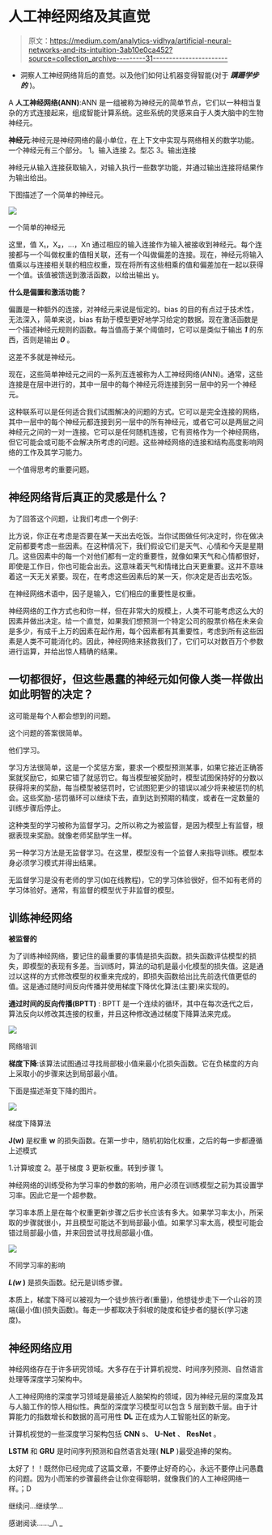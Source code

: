 # 人工神经网络及其直觉

> 原文：<https://medium.com/analytics-vidhya/artificial-neural-networks-and-its-intuition-3ab10e0ca452?source=collection_archive---------31----------------------->

*   洞察人工神经网络背后的直觉。以及他们如何让机器变得智能(对于 ***蹒跚学步的*** )。

A **人工神经网络(ANN)**:ANN 是一组被称为神经元的简单节点，它们以一种相当复杂的方式连接起来，组成智能计算系统。这些系统的灵感来自于人类大脑中的生物神经元。

**神经元**:神经元是神经网络的最小单位，在上下文中实现与网络相关的数学功能。
一个神经元有三个部分。
1。输入连接
2。型芯
3。输出连接

神经元从输入连接获取输入，对输入执行一些数学功能，并通过输出连接将结果作为输出给出。

下图描述了一个简单的神经元。

![](img/d890e5c809f6158635cf1cab0525a763.png)

一个简单的神经元

这里，值 X₁，X₂，…，Xn 通过相应的输入连接作为输入被接收到神经元。每个连接都与一个叫做权重的值相关联，还有一个叫做偏差的连接。现在，神经元将输入值乘以与连接相关联的相应权重，现在将所有这些相乘的值和偏差加在一起以获得一个值。该值被馈送到激活函数，以给出输出 y。

**什么是偏置和激活功能？**

偏置是一种额外的连接，对神经元来说是恒定的。bias 的目的有点过于技术性，无法深入，简单来说，bias 有助于模型更好地学习给定的数据。现在激活函数是一个描述神经元规则的函数。每当值高于某个阈值时，它可以是类似于输出 ***1*** 的东西，否则是输出 ***0*** 。

这差不多就是神经元。

现在，这些简单神经元之间的一系列互连被称为人工神经网络(ANN)。通常，这些连接是在层中进行的，其中一层中的每个神经元将连接到另一层中的另一个神经元。

这种联系可以是任何适合我们试图解决的问题的方式。它可以是完全连接的网络，其中一层中的每个神经元都连接到另一层中的所有神经元，或者它可以是两层之间神经元之间的一对一连接。它可以是任何随机连接，它有资格作为一个神经网络，但它可能会或可能不会解决所考虑的问题。这些神经网络的连接和结构高度影响网络的工作及其学习能力。

一个值得思考的重要问题。

## 神经网络背后真正的灵感是什么？

为了回答这个问题，让我们考虑一个例子:

比方说，你正在考虑是否要在某一天出去吃饭。当你试图做任何决定时，你在做决定前都要考虑一些因素。在这种情况下，我们假设它们是天气、心情和今天是星期几。这些因素中的每一个对他们都有一定的重要性，就像如果天气和心情都很好，即使是工作日，你也可能会出去。这意味着天气和情绪比白天更重要。这并不意味着这一天无关紧要。现在，在考虑这些因素后的某一天，你决定是否出去吃饭。

在神经网络术语中，因子是输入，它们相应的重要性是权重。

神经网络的工作方式也和你一样，但在非常大的规模上，人类不可能考虑这么大的因素并做出决定。给一个直觉，如果我们想预测一个特定公司的股票价格在未来会是多少，有成千上万的因素在起作用，每个因素都有其重要性，考虑到所有这些因素是人类不可能消化的。因此，神经网络来拯救我们了，它们可以对数百万个参数进行运算，并给出惊人精确的结果。

## 一切都很好，但这些愚蠢的神经元如何像人类一样做出如此明智的决定？

这可能是每个人都会想到的问题。

这个问题的答案很简单。

他们学习。

学习方法很简单，这是一个奖惩方案，要求一个模型预测某事，如果它接近正确答案就奖励它，如果它错了就惩罚它。每当模型被奖励时，模型试图保持好的分数以获得将来的奖励，每当模型被惩罚时，它试图犯更少的错误以减少将来被惩罚的机会。这些奖励-惩罚循环可以继续下去，直到达到预期的精度，或者在一定数量的训练步骤后停止。

这种类型的学习被称为监督学习。之所以称之为被监督，是因为模型上有监督，根据表现来奖励。就像老师奖励学生一样。

另一种学习方法是无监督学习。在这里，模型没有一个监督人来指导训练。模型本身必须学习模式并得出结果。

无监督学习是没有老师的学习(如在线教程)，它的学习体验很好，但不如有老师的学习体验好。通常，有监督的模型优于非监督的模型。

## 训练神经网络

**被监督的**

为了训练神经网络，要记住的最重要的事情是损失函数。损失函数评估模型的损失，即模型的表现有多差。当训练时，算法的动机是最小化模型的损失值。这是通过以这样的方式修改模型的权重来完成的，即损失函数给出比先前迭代值更低的值。这是通过随时间反向传播并使用梯度下降优化算法(主要)来实现的。

**通过时间的反向传播(BPTT)** : BPTT 是一个连续的循环，其中在每次迭代之后，算法反向以修改其连接的权重，并且这种修改通过梯度下降算法来完成。

![](img/2af4dd62b7d7477e52f68e6ee4532806.png)

网络培训

**梯度下降**:该算法试图通过寻找局部极小值来最小化损失函数。它在负梯度的方向上采取小的步骤来达到局部最小值。

下面是描述渐变下降的图片。

![](img/ee9111798be5960033417bf7eb940f99.png)

梯度下降算法

**J(w)** 是权重 **w** 的损失函数。在第一步中，随机初始化权重，之后的每一步都遵循上述模式

1.计算坡度
2。基于梯度
3 更新权重。转到步骤 1。

神经网络的训练受称为学习率的参数的影响，用户必须在训练模型之前为其设置学习率。因此它是一个超参数。

学习率本质上是在每个权重更新步骤之后步长应该有多大。如果学习率太小，所采取的步骤就很小，并且模型可能达不到局部最小值。如果学习率太高，模型可能会错过局部最小值，并来回尝试寻找局部最小值。

![](img/e89bcbac1bacb06ffba352d21e03e972.png)

不同学习率的影响

***L(w* )** 是损失函数。纪元是训练步骤。

本质上，梯度下降可以被视为一个徒步旅行者(重量)，他想徒步走下一个山谷的顶端(最小值)(损失函数)。每走一步都取决于斜坡的陡度和徒步者的腿长(学习速度)。

## 神经网络应用

神经网络存在于许多研究领域。大多存在于计算机视觉、时间序列预测、自然语言处理等深度学习架构中。

人工神经网络的深度学习领域是最接近人脑架构的领域，因为神经元层的深度及其与人脑工作的惊人相似性。典型的深度学习模型可以包含 5 层到数千层。由于计算能力的指数增长和数据的高可用性 **DL** 正在成为人工智能社区的新宠。

计算机视觉的一些深度学习架构包括 **CNN** s、 **U-Net** 、 **ResNet** 。

**LSTM** 和 **GRU** 是时间序列预测和自然语言处理( **NLP** )最受追捧的架构。

太好了！！既然你已经完成了这篇文章，不要停止好奇的心，永远不要停止问愚蠢的问题。因为小而笨的步骤最终会让你变得聪明，就像我们的人工神经网络一样。；D

继续问…继续学…

感谢阅读……_/\ _